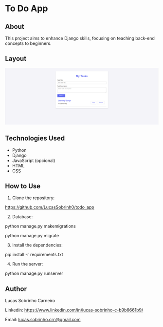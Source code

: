 # To Do App

## About

This project aims to enhance Django skills, focusing on teaching back-end concepts to beginners.

## Layout

![Layout do To Do App](./img/layout.png)

## Technologies Used

- Python
- Django
- JavaScript (opcional)
- HTML
- CSS

## How to Use

1. Clone the repository:

https://github.com/LucasSobrinh0/todo_app

2. Database:

python manage.py makemigrations

python manage.py migrate

3. Install the dependencies:

pip install -r requirements.txt

4. Run the server:

python manage.py runserver

## Author

Lucas Sobrinho Carneiro

Linkedin: https://www.linkedin.com/in/lucas-sobrinho-c-b9b6661b9/

Email: lucas.sobrinho.crn@gmail.com
